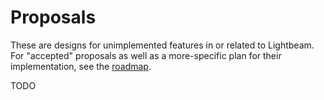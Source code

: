 # Proposals

These are designs for unimplemented features in or related to Lightbeam. For "accepted" proposals as well as a more-specific plan for their implementation, see the [roadmap][roadmap].

TODO

[roadmap]: ./roadmap.md
